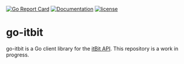 [![Go Report Card](https://goreportcard.com/badge/github.com/juliansniff/go-itbit)](https://goreportcard.com/report/github.com/juliansniff/go-itbit)  [![Documentation](https://godoc.org/github.com/juliansniff/go-itbit?status.svg)](http://godoc.org/github.com/juliansniff/go-itbit) [![license](https://img.shields.io/github/license/juliansniff/go-itbit.svg?maxAge=2592000)](https://github.com/juliansniff/go-itbit/LICENSE) 

# go-itbit

go-itbit is a Go client library for the [itBit API](https://api.itbit.com/docs). This repository is a work in progress.
